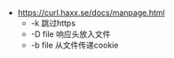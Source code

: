 * https://curl.haxx.se/docs/manpage.html
    * -k 跳过https
    * -D file  响应头放入文件
    * -b file  从文件传递cookie 